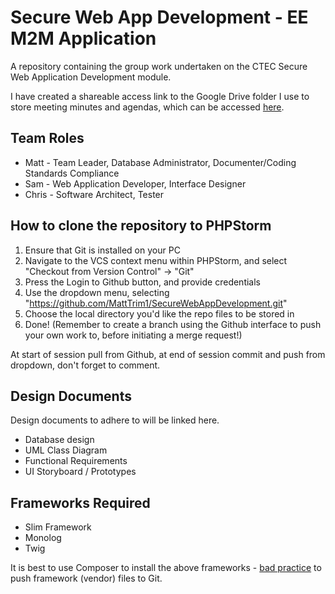 # Secure Web App Development - EE M2M Application
A repository containing the group work undertaken on the CTEC Secure Web Application Development module.

I have created a shareable access link to the Google Drive folder I use to store meeting minutes and agendas, which can be accessed [here](https://drive.google.com/drive/folders/18-qv8AAqF4cBpPe917nxqpsmGAcsRP7r?usp=sharing "Google Drive - Team Meetings").

## Team Roles
+ Matt - Team Leader, Database Administrator, Documenter/Coding Standards Compliance
+ Sam - Web Application Developer, Interface Designer
+ Chris - Software Architect, Tester

## How to  clone the repository to PHPStorm
1. Ensure that Git is installed on your PC
2. Navigate to the VCS context menu within PHPStorm, and select "Checkout from Version Control" -> "Git"
3. Press the Login to Github button, and provide credentials
4. Use the dropdown menu, selecting "https://github.com/MattTrim1/SecureWebAppDevelopment.git"
5. Choose the local directory you'd like the repo files to be stored in
6. Done! (Remember to create a branch using the Github interface to push your own work to, before initiating a merge request!)

At start of session pull from Github, at end of session commit and push from dropdown, don't forget to comment.

## Design Documents
Design documents to adhere to will be linked here.
+ Database design
+ UML Class Diagram
+ Functional Requirements
+ UI Storyboard / Prototypes

## Frameworks Required
+ Slim Framework
+ Monolog
+ Twig 

It is best to use Composer to install the above frameworks - [bad practice](https://getcomposer.org/doc/faqs/should-i-commit-the-dependencies-in-my-vendor-directory.md "Composer - Should I commit dependencies?") to push framework (vendor) files to Git. 
